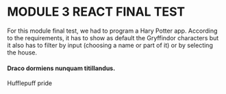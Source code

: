 # MODULE 3 REACT FINAL TEST

For this module final test, we had to program a Hary Potter app. According to the requirements, it has to show as default the Gryffindor characters but it also has to filter by input (choosing a name or part of it) or by selecting the house.



#### Draco dormiens nunquam titillandus.
Hufflepuff pride